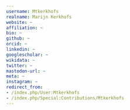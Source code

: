 ```yaml
---
username: Mtkerkhofs
realname: Marijn Kerkhofs
website: ~
affiliation: ~
bio: ~
github: ~
orcid: ~
linkedin: ~
googlescholar: ~
wikidata: ~
twitter: ~
mastodon-url: ~
meta: ~
instagram: ~
redirect_from:
- /index.php/User:Mtkerkhofs
- /index.php/Special:Contributions/Mtkerkhofs
---
```

